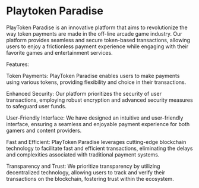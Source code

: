 # Playtoken Paradise 

PlayToken Paradise is an innovative platform that aims to revolutionize the way token payments are made in the off-line arcade game industry. Our platform provides seamless and secure token-based transactions, allowing users to enjoy a frictionless payment experience while engaging with their favorite games and entertainment services.

Features: 

Token Payments: PlayToken Paradise enables users to make payments using various tokens, providing flexibility and choice in their transactions.

Enhanced Security: Our platform prioritizes the security of user transactions, employing robust encryption and advanced security measures to safeguard user funds.

User-Friendly Interface: We have designed an intuitive and user-friendly interface, ensuring a seamless and enjoyable payment experience for both gamers and content providers.

Fast and Efficient: PlayToken Paradise leverages cutting-edge blockchain technology to facilitate fast and efficient transactions, eliminating the delays and complexities associated with traditional payment systems.

Transparency and Trust: We prioritize transparency by utilizing decentralized technology, allowing users to track and verify their transactions on the blockchain, fostering trust within the ecosystem.



